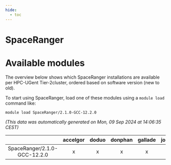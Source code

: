 ```yaml
---
hide:
  - toc
---
```


SpaceRanger
===========

# Available modules


The overview below shows which SpaceRanger installations are available per HPC-UGent Tier-2cluster, ordered based on software version (new to old).

To start using SpaceRanger, load one of these modules using a `module load` command like:

```shell
module load SpaceRanger/2.1.0-GCC-12.2.0
```

*(This data was automatically generated on Mon, 09 Sep 2024 at 14:06:35 CEST)*  

| |accelgor|doduo|donphan|gallade|joltik|shinx|skitty|
| :---: | :---: | :---: | :---: | :---: | :---: | :---: | :---: |
|SpaceRanger/2.1.0-GCC-12.2.0|x|x|x|x|x|x|x|

